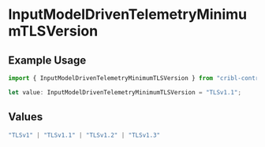 # InputModelDrivenTelemetryMinimumTLSVersion

## Example Usage

```typescript
import { InputModelDrivenTelemetryMinimumTLSVersion } from "cribl-control-plane/models";

let value: InputModelDrivenTelemetryMinimumTLSVersion = "TLSv1.1";
```

## Values

```typescript
"TLSv1" | "TLSv1.1" | "TLSv1.2" | "TLSv1.3"
```